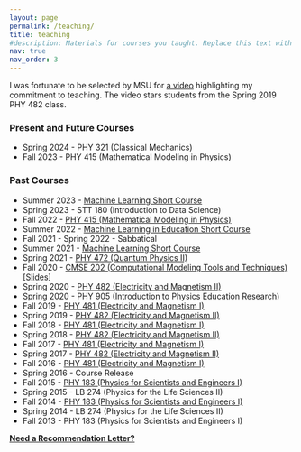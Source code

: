 ```yaml
---
layout: page
permalink: /teaching/
title: teaching
#description: Materials for courses you taught. Replace this text with your description.
nav: true
nav_order: 3
---
```


I was fortunate to be selected by MSU for [a video](https://www.youtube.com/watch?v=xkZooG2Nk8Q) highlighting my commitment to teaching. The video stars students from the Spring 2019 PHY 482 class.

### Present and Future Courses
-   Spring 2024 - PHY 321 (Classical Mechanics)
-   Fall 2023 - PHY 415 (Mathematical Modeling in Physics)

### Past Courses
-   Summer 2023 - [Machine Learning Short Course](../MSU_REU_ML_course)
-   Spring 2023 - STT 180 (Introduction to Data Science)
-   Fall 2022 - [PHY 415 (Mathematical Modeling in Physics)](../phy415msu)
-   Summer 2022 - [Machine Learning in Education Short Course](https://learningmachineslab.github.io/OPSI_ML_workshop/intro.html)
-   Fall 2021 - Spring 2022 - Sabbatical
-   Summer 2021 - [Machine Learning Short Course](../MSU_REU_ML_course)
-   Spring 2021 - [PHY 472 (Quantum Physics II)](../phy472msu_s2021)
-   Fall 2020 - [CMSE 202 (Computational Modeling Tools and Techniques)](https://www.egr.msu.edu/classes/cmse202/) [[Slides]](http://dannycaballero.info/cmse202-F20-slides/)
-   Spring 2020 - [PHY 482 (Electricity and Magnetism II)](../phy482msu_s2020)
-   Spring 2020 - PHY 905 (Introduction to Physics Education Research)
-   Fall 2019 - [PHY 481 (Electricity and Magnetism I)](../phy481msu_f2019)
-   Spring 2019 - [PHY 482 (Electricity and Magnetism II)](../phy482msu_s2019)
-   Fall 2018 - [PHY 481 (Electricity and Magnetism I)](../phy481msu_f2018)
-   Spring 2018 - [PHY 482 (Electricity and Magnetism II)](../phy482msu_s2018)
-   Fall 2017 - [PHY 481 (Electricity and Magnetism I)](../phy481msu_f2017)
-   Spring 2017 - [PHY 482 (Electricity and Magnetism II)](../phy482msu/)
-   Fall 2016 - [PHY 481 (Electricity and
    Magnetism I)](../phy481msu/)
-   Spring 2016 - Course Release
-   Fall 2015 - [PHY 183 (Physics for Scientists and
    Engineers I)](https://www.msuperl.org/wikis/pcubed/doku.php)
-   Spring 2015 - LB 274 (Physics for the Life Sciences II)
-   Fall 2014 - [PHY 183 (Physics for Scientists and
    Engineers I)](https://www.msuperl.org/wikis/pcubed/doku.php)
-   Spring 2014 - LB 274 (Physics for the Life Sciences II)
-   Fall 2013 - PHY 183 (Physics for Scientists and Engineers I)

[**Need a Recommendation Letter?**](/recletter/)
